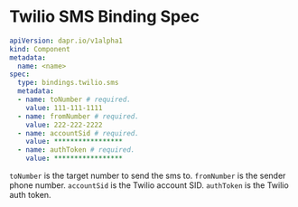 # Twilio SMS Binding Spec

```yml
apiVersion: dapr.io/v1alpha1
kind: Component
metadata:
  name: <name>
spec:
  type: bindings.twilio.sms
  metadata:
  - name: toNumber # required.
    value: 111-111-1111
  - name: fromNumber # required.
    value: 222-222-2222
  - name: accountSid # required.
    value: *****************
  - name: authToken # required.
    value: *****************
```

`toNumber` is the target number to send the sms to.
`fromNumber` is the sender phone number.
`accountSid` is the Twilio account SID.
`authToken` is the Twilio auth token.
